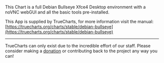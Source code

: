 This Chart is a full Debian Bullseye Xfce4 Desktop environment with a noVNC webGUI and all the basic tools pre-installed.

This App is supplied by TrueCharts, for more information visit the manual: [https://truecharts.org/charts/stable/debian-bullseye](https://truecharts.org/charts/stable/debian-bullseye)

---

TrueCharts can only exist due to the incredible effort of our staff.
Please consider making a [donation](https://truecharts.org/sponsor) or contributing back to the project any way you can!
